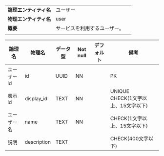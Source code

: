 ||||
|:-|:-|---|
|**論理エンティティ名**|ユーザー|
|**物理エンティティ名**|user|
|**概要**|サービスを利用するユーザー。|
|||

|論理名|物理名|データ型|Not null|デフォルト|備考|
|---|---|---|---|---|---|
|ユーザーid|id|UUID|NN||PK|
|表示id|display_id|TEXT|NN||UNIQUE<br>CHECK(1文字以上、15文字以下)|
|ユーザー名|name|TEXT|NN||CHECK(1文字以上、15文字以下)|
|説明|description|TEXT|||CHECK(400文字以下)|
